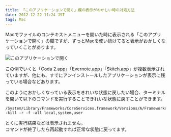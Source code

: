 ```yaml
---
title: 「このアプリケーションで開く」欄の表示がおかしい時の対処方法
date: 2012-12-22 11:24 JST
tags: Mac
---
```


Macでファイルのコンテキストメニューを開いた時に表示される「このアプリケーションで開く」の欄ですが、ずっとMacを使い続けてると表示がおかしくなっていくことがあります。

![このアプリケーションで開く](2012-12-22/20121222_2416929.png)

この例でいくと「Coda 2.app」「Evernote.app」「Skitch.app」が複数表示されていますが、他にも、すでにアンインストールしたアプリケーションが表示に残っている場合などあります。

このようにおかしくなっている表示をきれいな状態に戻したい場合、ターミナルを開いて以下のコマンドを実行することできれいな状態に戻すことができます。

```
/System/Library/Frameworks/CoreServices.framework/Versions/A/Frameworks/LaunchServices.framework/Versions/A/Support/lsregister -kill -r -f -all local,system,user
```

とくに実行結果などは表示されません。  
コマンドが終了したら再起動すれば正常な状態に戻ってます。
